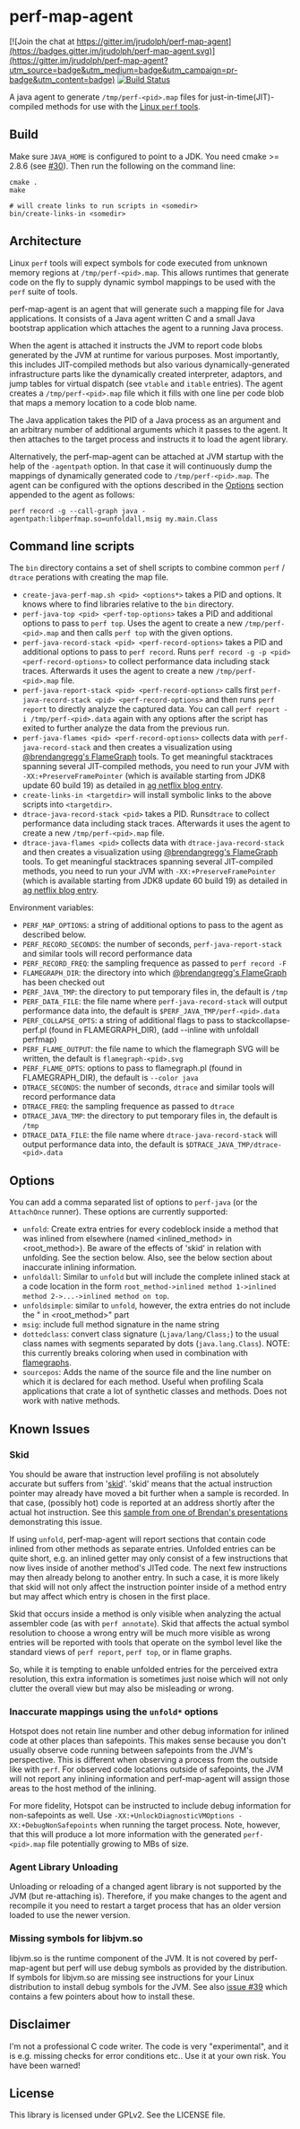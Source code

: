 # perf-map-agent

[![Join the chat at https://gitter.im/jrudolph/perf-map-agent](https://badges.gitter.im/jrudolph/perf-map-agent.svg)](https://gitter.im/jrudolph/perf-map-agent?utm_source=badge&utm_medium=badge&utm_campaign=pr-badge&utm_content=badge)
[![Build Status](https://travis-ci.org/jvm-profiling-tools/perf-map-agent.svg?branch=master)](https://travis-ci.org/jvm-profiling-tools/perf-map-agent)

A java agent to generate `/tmp/perf-<pid>.map` files for just-in-time(JIT)-compiled methods for use with the [Linux `perf` tools](https://perf.wiki.kernel.org/index.php/Main_Page).

## Build

Make sure `JAVA_HOME` is configured to point to a JDK. You need cmake >= 2.8.6 (see [#30](https://github.com/jrudolph/perf-map-agent/issues/30)). Then run the following on the command line:

    cmake .
    make

    # will create links to run scripts in <somedir>
    bin/create-links-in <somedir>

## Architecture

Linux `perf` tools will expect symbols for code executed from unknown memory regions at `/tmp/perf-<pid>.map`. This allows runtimes that
generate code on the fly to supply dynamic symbol mappings to be used with the `perf` suite of tools.

perf-map-agent is an agent that will generate such a mapping file for Java applications. It consists of a Java agent written C and a small
Java bootstrap application which attaches the agent to a running Java process.

When the agent is attached it instructs the JVM to report code blobs generated by the JVM at runtime for various purposes. Most importantly,
this includes JIT-compiled methods but also various dynamically-generated infrastructure parts like the dynamically created interpreter, 
adaptors, and jump tables for virtual dispatch (see `vtable` and `itable` entries). The agent creates a `/tmp/perf-<pid>.map` file which
it fills with one line per code blob that maps a memory location to a code blob name.

The Java application takes the PID of a Java process as an argument and an arbitrary number of additional arguments which it passes to the agent.
It then attaches to the target process and instructs it to load the agent library.

Alternatively, the perf-map-agent can be attached at JVM startup with the help of the `-agentpath` option. In that case it will continuously dump the mappings of dynamically generated code to `/tmp/perf-<pid>.map`. The agent can be configured with the options described in the [Options](#options) section appended to the agent as follows:
```
perf record -g --call-graph java -agentpath:libperfmap.so=unfoldall,msig my.main.Class
```

## Command line scripts

The `bin` directory contains a set of shell scripts to combine common `perf` / `dtrace` perations with creating the map file.

 - `create-java-perf-map.sh <pid> <options*>` takes a PID and options. It knows where to find libraries relative to the `bin` directory.
 - `perf-java-top <pid> <perf-top-options>` takes a PID and additional options to pass to `perf top`. Uses the agent to create a new
    `/tmp/perf-<pid>.map` and then calls `perf top` with the given options.
 - `perf-java-record-stack <pid> <perf-record-options>` takes a PID and additional options to pass to `perf record`. Runs
   `perf record -g -p <pid> <perf-record-options>` to collect performance data including stack traces. Afterwards it uses the agent to create a
   new `/tmp/perf-<pid>.map` file.
 - `perf-java-report-stack <pid> <perf-record-options>` calls first `perf-java-record-stack <pid> <perf-record-options>` and then runs
   `perf report` to directly analyze the captured data. You can call `perf report -i /tmp/perf-<pid>.data` again with any options after the
   script has exited to further analyze the data from the previous run.
 - `perf-java-flames <pid> <perf-record-options>` collects data with `perf-java-record-stack` and then creates a visualization
   using [@brendangregg's FlameGraph](https://github.com/brendangregg/FlameGraph) tools. To get meaningful stacktraces spanning several JIT-compiled methods,
   you need to run your JVM with `-XX:+PreserveFramePointer` (which is available starting from JDK8 update 60 build 19) as detailed
   in [ag netflix blog entry](http://techblog.netflix.com/2015/07/java-in-flames.html).
 - `create-links-in <targetdir>` will install symbolic links to the above scripts into `<targetdir>`.
 - `dtrace-java-record-stack <pid>` takes a PID. Runs`dtrace` to collect performance data including stack traces. Afterwards it uses the agent to create a
   new `/tmp/perf-<pid>.map` file.
 - `dtrace-java-flames <pid>` collects data with `dtrace-java-record-stack` and then creates a visualization
   using [@brendangregg's FlameGraph](https://github.com/brendangregg/FlameGraph) tools. To get meaningful stacktraces spanning several JIT-compiled methods,
   you need to run your JVM with `-XX:+PreserveFramePointer` (which is available starting from JDK8 update 60 build 19) as detailed
   in [ag netflix blog entry](http://techblog.netflix.com/2015/07/java-in-flames.html).

Environment variables:

 - `PERF_MAP_OPTIONS`: a string of additional options to pass to the agent as described below.
 - `PERF_RECORD_SECONDS`: the number of seconds, `perf-java-report-stack` and similar tools will record performance data
 - `PERF_RECORD_FREQ`: the sampling frequence as passed to `perf record -F`
 - `FLAMEGRAPH_DIR`: the directory into which [@brendangregg's FlameGraph](https://github.com/brendangregg/FlameGraph) has been checked out
 - `PERF_JAVA_TMP`: the directory to put temporary files in, the default is `/tmp`
 - `PERF_DATA_FILE`: the file name where `perf-java-record-stack` will output performance data into, the default is `$PERF_JAVA_TMP/perf-<pid>.data`
 - `PERF_COLLAPSE_OPTS`: a string of additional flags to pass to stackcollapse-perf.pl (found in FLAMEGRAPH_DIR), (add --inline with unfoldall perfmap) 
 - `PERF_FLAME_OUTPUT`: the file name to which the flamegraph SVG will be written, the default is `flamegraph-<pid>.svg`
 - `PERF_FLAME_OPTS`: options to pass to flamegraph.pl (found in FLAMEGRAPH_DIR), the default is  `--color java`
 - `DTRACE_SECONDS`: the number of seconds, `dtrace` and similar tools will record performance data
 - `DTRACE_FREQ`: the sampling frequence as passed to `dtrace`
 - `DTRACE_JAVA_TMP`: the directory to put temporary files in, the default is `/tmp`
 - `DTRACE_DATA_FILE`: the file name where `dtrace-java-record-stack` will output performance data into, the default is `$DTRACE_JAVA_TMP/dtrace-<pid>.data`

## Options

You can add a comma separated list of options to `perf-java` (or the `AttachOnce` runner). These options are currently supported:

 - `unfold`: Create extra entries for every codeblock inside a method that was inlined from elsewhere
    (named &lt;inlined_method&gt; in &lt;root_method&gt;). Be aware of the effects of 'skid' in relation with unfolding.
    See the section below. Also, see the below section about inaccurate inlining information.
 - `unfoldall`: Similar to `unfold` but will include the complete inlined stack at a code location in the form
    `root_method->inlined method 1->inlined method 2->...->inlined method on top`.
 - `unfoldsimple`: similar to `unfold`, however, the extra entries do not include the " in &lt;root_method&gt;" part
 - `msig`: include full method signature in the name string
 - `dottedclass`: convert class signature (`Ljava/lang/Class;`) to the usual class names with segments separated by dots
   (`java.lang.Class`). NOTE: this currently breaks coloring when used in combination with [flamegraphs](https://github.com/brendangregg/FlameGraph).
 - `sourcepos`: Adds the name of the source file and the line number on which it is declared for each method. Useful
   when profiling Scala applications that crate a lot of synthetic classes and methods. Does not work with native methods.

## Known Issues

### Skid

You should be aware that instruction level profiling is not absolutely accurate but suffers from
'[skid](http://www.spinics.net/lists/linux-perf-users/msg02157.html)'. 'skid' means that the actual instruction
pointer may already have moved a bit further when a sample is recorded. In that case, (possibly hot) code is reported at
an address shortly after the actual hot instruction. See this [sample from one of Brendan's presentations](http://www.slideshare.net/brendangregg/scale2015-linux-perfprofiling/65) demonstrating this issue.

If using `unfold`, perf-map-agent will report sections that contain code inlined from other methods as separate entries.
Unfolded entries can be quite short, e.g. an inlined getter may only consist of a few instructions that now lives inside of another
method's JITed code. The next few instructions may then already belong to another entry. In such a case, it is more likely that skid
will not only affect the instruction pointer inside of a method entry but may affect which entry is chosen in the first place.

Skid that occurs inside a method is only visible when analyzing the actual assembler code (as with `perf annotate`). Skid that
affects the actual symbol resolution to choose a wrong entry will be much more visible as wrong entries will be reported with
tools that operate on the symbol level like the standard views of `perf report`, `perf top`, or in flame graphs.

So, while it is tempting to enable unfolded entries for the perceived extra resolution, this extra information is sometimes just noise
which will not only clutter the overall view but may also be misleading or wrong.

### Inaccurate mappings using the `unfold*` options

Hotspot does not retain line number and other debug information for inlined code at other places than safepoints. This
makes sense because you don't usually observe code running between safepoints from the JVM's perspective. This is different
when observing a process from the outside like with `perf`. For observed code locations outside of safepoints, the JVM will
not report any inlining information and perf-map-agent will assign those areas to the host method of the inlining.

For more fidelity, Hotspot can be instructed to include debug information for non-safepoints as well. Use
`-XX:+UnlockDiagnosticVMOptions -XX:+DebugNonSafepoints` when running the target process. Note, however, that this will
produce a lot more information with the generated `perf-<pid>.map` file potentially growing to MBs of size.

### Agent Library Unloading

Unloading or reloading of a changed agent library is not supported by the JVM (but re-attaching is). Therefore, if you make changes to the
agent and recompile it you need to restart a target process that has an older version loaded to use the newer version.

### Missing symbols for libjvm.so

libjvm.so is the runtime component of the JVM. It is not covered by perf-map-agent but perf will use debug symbols as
provided by the distribution. If symbols for libjvm.so are missing see instructions for your Linux distribution to
install debug symbols for the JVM. See also [issue #39](https://github.com/jrudolph/perf-map-agent/issues/39) which
contains a few pointers about how to install these.

## Disclaimer

I'm not a professional C code writer. The code is very "experimental", and it is e.g. missing checks for error conditions etc.. Use it at your own risk. You have been warned!

## License

This library is licensed under GPLv2. See the LICENSE file.

